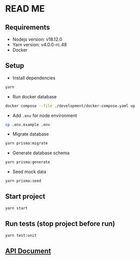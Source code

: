 # READ ME

## Requirements
- Nodejs version: v18.12.0
- Yarn version: v4.0.0-rc.48
- Docker

## Setup
- Install dependencies
```sh
yarn
```
- Run docker database
```sh
docker compose --file ./development/docker-compose.yaml up
```
- Add  `.env` for node environment
```sh
cp .env.example .env
```
- Migrate database
```sh
yarn prisma:migrate
```
- Generate database schema
```sh
yarn prisma:generate
```
- Seed mock data
```sh
yarn prisma:seed
```

## Start project
```sh
yarn start
```

## Run tests (stop project before run)
```sh
yarn test:unit
```

## [API Document](document.md)
